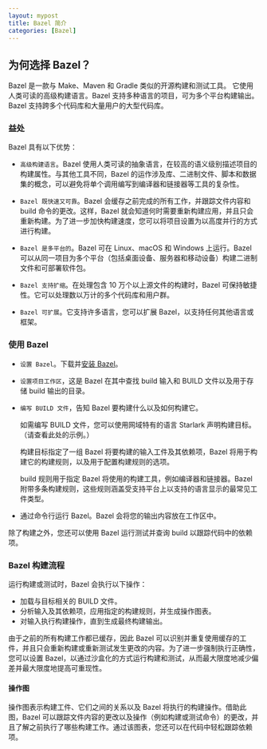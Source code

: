 ```yaml
---
layout: mypost
title: Bazel 简介
categories: [Bazel]
---
```


## 为何选择 Bazel？

Bazel 是一款与 Make、Maven 和 Gradle 类似的开源构建和测试工具。 它使用人类可读的高级构建语言。Bazel 支持多种语言的项目，可为多个平台构建输出。Bazel 支持跨多个代码库和大量用户的大型代码库。

### 益处

Bazel 具有以下优势：

+ `高级构建语言`。Bazel 使用人类可读的抽象语言，在较高的语义级别描述项目的构建属性。与其他工具不同，Bazel 的运作涉及库、二进制文件、脚本和数据集的概念，可以避免将单个调用编写到编译器和链接器等工具的复杂性。

+ `Bazel 既快速又可靠`。Bazel 会缓存之前完成的所有工作，并跟踪文件内容和 build 命令的更改。这样，Bazel 就会知道何时需要重新构建应用，并且只会重新构建。为了进一步加快构建速度，您可以将项目设置为以高度并行的方式进行构建。

+ `Bazel 是多平台的`。Bazel 可在 Linux、macOS 和 Windows 上运行。Bazel 可以从同一项目为多个平台（包括桌面设备、服务器和移动设备）构建二进制文件和可部署软件包。

+ `Bazel 支持扩缩`。在处理包含 10 万个以上源文件的构建时，Bazel 可保持敏捷性。它可以处理数以万计的多个代码库和用户群。

+ `Bazel 可扩展`。它支持许多语言，您可以扩展 Bazel，以支持任何其他语言或框架。

### 使用 Bazel

+ `设置 Bazel`。下载并[安装 Bazel](https://bazel.google.cn/install?hl=zh-cn)。

+ `设置项目工作区`，这是 Bazel 在其中查找 build 输入和 BUILD 文件以及用于存储 build 输出的目录。

+ `编写 BUILD 文件`，告知 Bazel 要构建什么以及如何构建它。

    如需编写 BUILD 文件，您可以使用网域特有的语言 Starlark 声明构建目标。（请查看此处的示例。）

    构建目标指定了一组 Bazel 将要构建的输入工件及其依赖项，Bazel 将用于构建它的构建规则，以及用于配置构建规则的选项。

    build 规则用于指定 Bazel 将使用的构建工具，例如编译器和链接器。Bazel 附带多条构建规则，这些规则涵盖受支持平台上以支持的语言显示的最常见工件类型。

+ 通过命令行运行 Bazel。Bazel 会将您的输出内容放在工作区中。

除了构建之外，您还可以使用 Bazel 运行测试并查询 build 以跟踪代码中的依赖项。

### Bazel 构建流程

运行构建或测试时，Bazel 会执行以下操作：

+ 加载与目标相关的 BUILD 文件。
+ 分析输入及其依赖项，应用指定的构建规则，并生成操作图表。
+ 对输入执行构建操作，直到生成最终构建输出。

由于之前的所有构建工作都已缓存，因此 Bazel 可以识别并重复使用缓存的工件，并且只会重新构建或重新测试发生更改的内容。为了进一步强制执行正确性，您可以设置 Bazel，以通过沙盒化的方式运行构建和测试，从而最大限度地减少偏差并最大限度地提高可重现性。

#### 操作图

操作图表示构建工件、它们之间的关系以及 Bazel 将执行的构建操作。借助此图，Bazel 可以跟踪文件内容的更改以及操作（例如构建或测试命令）的更改，并且了解之前执行了哪些构建工作。通过该图表，您还可以在代码中轻松跟踪依赖项。


